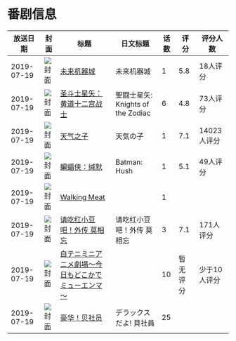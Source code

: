 # 番剧信息

|放送日期|封面|标题|日文标题|话数|评分|评分人数|
|---|---|---|---|---|---|---|
|2019-07-19|![封面](https://lain.bgm.tv/pic/cover/c/31/37/169705_1M0km.jpg)|[未来机器城](https://bangumi.tv/subject/169705)|未来机器城|1|5.8|18人评分|
|2019-07-19|![封面](https://lain.bgm.tv/pic/cover/c/72/12/221295_WotAt.jpg)|[圣斗士星矢：黄道十二宫战士](https://bangumi.tv/subject/221295)|聖闘士星矢: Knights of the Zodiac|6|4.8|73人评分|
|2019-07-19|![封面](https://lain.bgm.tv/pic/cover/c/00/e8/269235_Dg6gZ.jpg)|[天气之子](https://bangumi.tv/subject/269235)|天気の子|1|7.1|14023人评分|
|2019-07-19|![封面](https://lain.bgm.tv/pic/cover/c/15/9e/270703_KqiD3.jpg)|[蝙蝠侠：缄默](https://bangumi.tv/subject/270703)|Batman: Hush|1|5.1|49人评分|
|2019-07-19|![封面](https://lain.bgm.tv/pic/cover/c/3a/8c/283250_IX727.jpg)|[Walking Meat](https://bangumi.tv/subject/283250)||1|||
|2019-07-19|![封面](https://lain.bgm.tv/pic/cover/c/42/de/291011_bQQEf.jpg)|[请吃红小豆吧！外传 莫相忘](https://bangumi.tv/subject/291011)|请吃红小豆吧！外传 莫相忘|3|7.1|171人评分|
|2019-07-19|![封面](https://lain.bgm.tv/pic/cover/c/9f/0b/304819_pzGGz.jpg)|[白テニミニアニメ劇場～今日もどこかでミューエンマ～](https://bangumi.tv/subject/304819)||10|暂无评分|少于10人评分|
|2019-07-19|![封面](https://lain.bgm.tv/pic/cover/c/33/14/367164_dj4VH.jpg)|[豪华！贝社员](https://bangumi.tv/subject/367164)|デラックスだよ! 貝社員|25|||

